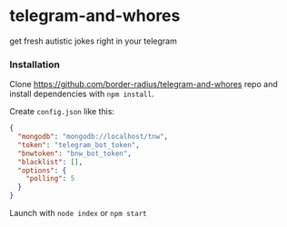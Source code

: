 # telegram-and-whores
get fresh autistic jokes right in your telegram

### Installation

Clone https://github.com/border-radius/telegram-and-whores repo and install dependencies with `npm install`.

Create `config.json` like this:

```json
{
  "mongodb": "mongodb://localhost/tnw",
  "token": "telegram_bot_token",
  "bnwtoken": "bnw_bot_token",
  "blacklist": [],
  "options": {
    "polling": 5
  }
}

```

Launch with `node index` or `npm start`

